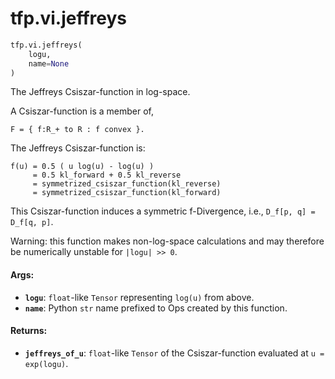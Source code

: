 <div itemscope itemtype="http://developers.google.com/ReferenceObject">
<meta itemprop="name" content="tfp.vi.jeffreys" />
</div>

# tfp.vi.jeffreys

``` python
tfp.vi.jeffreys(
    logu,
    name=None
)
```

The Jeffreys Csiszar-function in log-space.

A Csiszar-function is a member of,

```none
F = { f:R_+ to R : f convex }.
```

The Jeffreys Csiszar-function is:

```none
f(u) = 0.5 ( u log(u) - log(u) )
     = 0.5 kl_forward + 0.5 kl_reverse
     = symmetrized_csiszar_function(kl_reverse)
     = symmetrized_csiszar_function(kl_forward)
```

This Csiszar-function induces a symmetric f-Divergence, i.e.,
`D_f[p, q] = D_f[q, p]`.

Warning: this function makes non-log-space calculations and may therefore be
numerically unstable for `|logu| >> 0`.

#### Args:

* <b>`logu`</b>: `float`-like `Tensor` representing `log(u)` from above.
* <b>`name`</b>: Python `str` name prefixed to Ops created by this function.


#### Returns:

* <b>`jeffreys_of_u`</b>: `float`-like `Tensor` of the Csiszar-function evaluated
    at `u = exp(logu)`.
